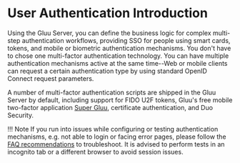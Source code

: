 # User Authentication Introduction

Using the  Gluu Server, you can define the business logic for complex multi-step authentication workflows, providing SSO for people using smart cards, tokens, and mobile or biometric authentication mechanisms. You don't have to chose one multi-factor authentication technology. You can have multiple authentication mechanisms active at the same time--Web or mobile clients can request a certain authentication type by using standard OpenID Connect request parameters.

A number of multi-factor authentication scripts are shipped in the Gluu Server by default, including support for FIDO U2F tokens, Gluu's free mobile two-factor application [Super Gluu](https://super.gluu.org), certificate authentication, and Duo Security. 

!!! Note If you run into issues while configuring or testing authentication mechanisms, e.g. not able to login or facing error pages, please follow the [FAQ recommendations](./faq.md) to troubleshoot. It is advised to perform tests in an incognito tab or a different browser to avoid session issues.


